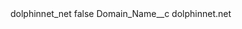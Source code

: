 <?xml version="1.0" encoding="UTF-8"?>
<CustomMetadata xmlns="http://soap.sforce.com/2006/04/metadata" xmlns:xsi="http://www.w3.org/2001/XMLSchema-instance" xmlns:xsd="http://www.w3.org/2001/XMLSchema">
    <label>dolphinnet_net</label>
    <protected>false</protected>
    <values>
        <field>Domain_Name__c</field>
        <value xsi:type="xsd:string">dolphinnet.net</value>
    </values>
</CustomMetadata>
